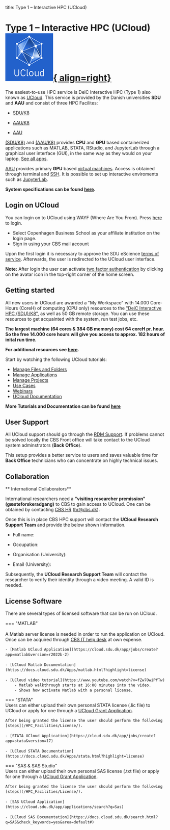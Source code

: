 title: Type 1 – Interactive HPC (UCloud) 
# Type 1 – Interactive HPC (UCloud)     [![UCloud](/HPC_Facilities/images/hpc_ucloud.png){ align=right}](https://cloud.sdu.dk/app/login) 

The easiest-to-use HPC service is DeiC Interactive HPC (Type 1) also known as [UCloud](https://cloud.sdu.dk/). This service is provided by the Danish universities **SDU** and **AAU** and consist of three HPC Facilites:

- [SDU/K8](https://cloud.sdu.dk/app/providers/detailed/ucloud) 

- [AAU/K8](https://cloud.sdu.dk/app/providers/detailed/aau-k8)

- [AAU](https://cloud.sdu.dk/app/providers/detailed/aau) 

[(SDU/K8)](https://cloud.sdu.dk/app/providers/detailed/ucloud) and [(AAU/K8)](https://cloud.sdu.dk/app/providers/detailed/aau-k8) provides **CPU** and **GPU** based containerized applications such as MATLAB, STATA, RStudio, and JupyterLab through a graphical user interface (GUI), in the same way as they would on your laptop. [See all apps](https://docs.cloud.sdu.dk/Apps/apps_index.html).


[AAU](https://cloud.sdu.dk/app/providers/detailed/aau) provides primary **GPU** based [virtual machines](https://cloud.sdu.dk/app/applications/search?q=Virtual%20Machines). Access is obtained through terminal and [SSH](/Tutorial_Docs/VMs/). It is possible to set up interactive enviroments such as [JupyterLab](/Tutorials/VMs/jupyterVM/). 

**System specifications can be found [here](/HPC_Facilities/MachineType/).**

## Login on UCloud
You can login on to UCloud using WAYF (Where Are You From). Press [here](https://cloud.sdu.dk/app/login) to login.

- Select Copenhagen Business School as your affiliate institution on the login page. 
- Sign in using your CBS mail account

Upon the first login it is necessary to approve the SDU eScience [terms of service](https://legal.cloud.sdu.dk). Afterwards, the user is redirected to the UCloud user interface.

**Note:** After login the user can activate [two factor authentication](https://docs.cloud.sdu.dk/guide/navigation-topbar.html#two-factor-authentication) by clicking on the avatar icon in the top-right corner of the home screen.

## Getting started

All new users in UCloud are awarded a "My Workspace" with 14.000 Core-Hours (CoreH) of computing (CPU only) resources to the ["DeiC Interactive HPC (SDU)/K8"](https://cloud.sdu.dk/app/providers/detailed/ucloud), as well as 50 GB remote storage. You can use these resources to get acquainted with the system, run test jobs, etc. 

**The largest machine (64 cores & 384 GB memory) cost 64 coreH pr. hour. So the free 14.000 core hours will give you access to approx. 182 hours of inital run time.**

**For additional resources see [here](/getresources/).**

Start by watching the following UCloud tutorials:

- [Manage Files and Folders](https://docs.cloud.sdu.dk/tutorials/tutorial1.html)
- [Manage Applications](https://docs.cloud.sdu.dk/tutorials/tutorial2.html)
- [Manage Projects](https://docs.cloud.sdu.dk/tutorials/tutorial3.html)
- [Use Cases](https://docs.cloud.sdu.dk/hands-on/use-cases.html)
- [Webinars](https://docs.cloud.sdu.dk/hands-on/webinars.html)
- [UCloud Documentation](https://docs.cloud.sdu.dk/index.html)

**More Tutorials and Documentation can be found [here](/tut_docs/)**

## User Support

All UCloud support should go through the [RDM Support](/contact/). If problems cannot be solved locally the CBS Front office will take contact to the UCloud system adminstrators (**Back Office**). 

This setup provides a better service to users and saves valuable time for **Back Office** technicians who can concentrate on highly technical issues.

## Collaboration

** International Collaborators**

International researchers need a **"visiting researcher premission"(gæsteforskeradgang)** to CBS to gain access to UCloud. One can be obtained by contacting [CBS HR](https://www.cbs.dk/cbs/organisation/faellesadministrationen/hr) ([hr@cbs.dk](mailto:hr@cbs.dk)).

Once this is in place CBS HPC support will contact the **UCloud Research Support Team** and provide the below shown information. 

- Full name:

- Occupation:

- Organisation (University):

- Email (University):

Subsequently, the **UCloud Research Support Team** will contact the researcher to verify their identity through a video meeting. A valid ID is needed. 

## License Software

There are several types of licensed software that can be run on UCloud. 
    
=== "MATLAB"
    <br />   
    A Matlab server license is needed in order to run the application on UCloud. Once can be acquired through [CBS IT help desk](https://helpdesk.cbs.dk/Login/Login?ReturnUrl=%2f) at own expense.

    - [Matlab UCloud Application](https://cloud.sdu.dk/app/jobs/create?app=matlab&version=r2022b-2)

    - [UCloud Matlab Documentation](https://docs.cloud.sdu.dk/Apps/matlab.html?highlight=license)

    - [UCloud video tutorial](https://www.youtube.com/watch?v=fZw7OwiPfTw) 
        - Matlab walkthrough starts at 16:00 minutes into the video. 
        - Shows how activate Matlab with a personal license.

=== "STATA"
    <br />
    Users can either upload their own personal STATA license (.lic file) to UCloud or apply for one through a [UCloud Grant Application](/HPC_Facilities/GrantApp/).

    After being granted the license the user should perform the following [steps](/HPC_Facilities/License/). 

    - [STATA UCloud Application](https://cloud.sdu.dk/app/jobs/create?app=stata&version=17)

    - [UCloud STATA Documentation](https://docs.cloud.sdu.dk/Apps/stata.html?highlight=license)

=== "SAS & SAS Studio"
    <br />
    Users can either upload their own personal SAS license (.txt file) or apply for one through a [UCloud Grant Application](/HPC_Facilities/GrantApp/).

    After being granted the license the user should perform the following [steps](/HPC_Facilities/License/). 

    - [SAS UCloud Application](https://cloud.sdu.dk/app/applications/search?q=Sas)

    - [UCloud SAS Documentation](https://docs.cloud.sdu.dk/search.html?q=SAS&check_keywords=yes&area=default#)